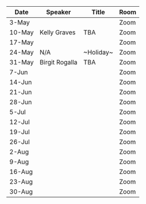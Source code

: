 Date  |  Speaker                                            |  Title                                                                                                |  Room
---------|-----------------------------------------------------|---------------------------------------------------------------------------------------------------------------------|------
3-May   |  <!--Speaker  here -->                                             |  <!--Title here-->                                                                                           |  Zoom
10-May   |  Kelly Graves                                             |  TBA                                                                                          |  Zoom
17-May   |  <!--Speaker  here -->                                             |  <!--Title here-->                                                                                           |  Zoom
24-May   |  N/A                                             |  ~Holiday~                                                                                           |  Zoom
31-May   |  Birgit Rogalla                                             |  TBA                                                                                           |  Zoom
7-Jun   |  <!--Speaker  here -->                                             |  <!--Title here-->                                                                                           |  Zoom
14-Jun   |  <!--Speaker  here -->                                             |  <!--Title here-->                                                                                           |  Zoom
21-Jun   |  <!--Speaker  here -->                                             |  <!--Title here-->                                                                                           |  Zoom
28-Jun   |  <!--Speaker  here -->                                             |  <!--Title here-->                                                                                           |  Zoom
5-Jul   |  <!--Speaker  here -->                                             |  <!--Title here-->                                                                                           |  Zoom
12-Jul   |  <!--Speaker  here -->                                             |  <!--Title here-->                                                                                           |  Zoom
19-Jul   |  <!--Speaker  here -->                                             |  <!--Title here-->                                                                                           |  Zoom
26-Jul   |  <!--Speaker  here -->                                             |  <!--Title here-->                                                                                           |  Zoom
2-Aug   |  <!--Speaker  here -->                                             |  <!--Title here-->                                                                                           |  Zoom
9-Aug   |  <!--Speaker  here -->                                             |  <!--Title here-->                                                                                           |  Zoom
16-Aug   |  <!--Speaker  here -->                                             |  <!--Title here-->                                                                                           |  Zoom
23-Aug   |  <!--Speaker  here -->                                             |  <!--Title here-->                                                                                           |  Zoom
30-Aug   |  <!--Speaker  here -->                                             |  <!--Title here-->                                                                                           |  Zoom
